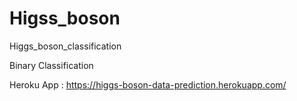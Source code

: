 # Higss_boson
Higgs_boson_classification

Binary Classification

Heroku App :  https://higgs-boson-data-prediction.herokuapp.com/
